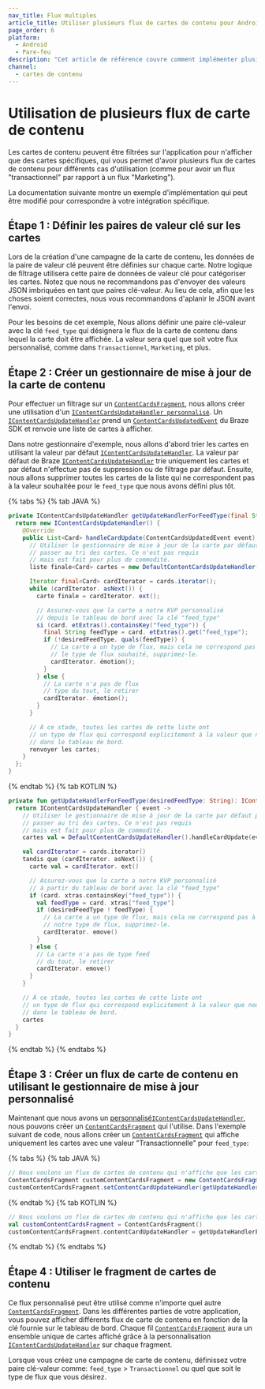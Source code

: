 ```yaml
---
nav_title: Flux multiples
article_title: Utiliser plusieurs flux de cartes de contenu pour Android/FireOS
page_order: 6
platform:
  - Android
  - Pare-feu
description: "Cet article de référence couvre comment implémenter plusieurs fils de cartes de contenu dans votre application Android."
channel:
  - cartes de contenu
---
```


# Utilisation de plusieurs flux de carte de contenu

Les cartes de contenu peuvent être filtrées sur l'application pour n'afficher que des cartes spécifiques, qui vous permet d'avoir plusieurs flux de cartes de contenu pour différents cas d'utilisation (comme pour avoir un flux "transactionnel" par rapport à un flux "Marketing").

La documentation suivante montre un exemple d'implémentation qui peut être modifié pour correspondre à votre intégration spécifique.

## Étape 1 : Définir les paires de valeur clé sur les cartes

Lors de la création d'une campagne de la carte de contenu, les données de la paire de valeur clé peuvent être définies sur chaque carte. Notre logique de filtrage utilisera cette paire de données de valeur clé pour catégoriser les cartes. Notez que nous ne recommandons pas d'envoyer des valeurs JSON imbriquées en tant que paires clé-valeur. Au lieu de cela, afin que les choses soient correctes, nous vous recommandons d'aplanir le JSON avant l'envoi.

Pour les besoins de cet exemple, Nous allons définir une paire clé-valeur avec la clé `feed_type` qui désignera le flux de la carte de contenu dans lequel la carte doit être affichée. La valeur sera quel que soit votre flux personnalisé, comme dans `Transactionnel`, `Marketing`, et plus.

## Étape 2 : Créer un gestionnaire de mise à jour de la carte de contenu

Pour effectuer un filtrage sur un [`ContentCardsFragment`][1], nous allons créer une utilisation d'un [`IContentCardsUpdateHandler personnalisé`][2]. Un [`IContentCardsUpdateHandler`][2] prend un [`ContentCardsUpdatedEvent`][3] du Braze SDK et renvoie une liste de cartes à afficher.

Dans notre gestionnaire d'exemple, nous allons d'abord trier les cartes en utilisant la valeur par défaut [`IContentCardsUpdateHandler`][2]. La valeur par défaut de Braze [`IContentCardsUpdateHandler`][2] trie uniquement les cartes et par défaut n'effectue pas de suppression ou de filtrage par défaut. Ensuite, nous allons supprimer toutes les cartes de la liste qui ne correspondent pas à la valeur souhaitée pour le `feed_type` que nous avons défini plus tôt.

{% tabs %}
{% tab JAVA %}

```java
private IContentCardsUpdateHandler getUpdateHandlerForFeedType(final String desiredFeedType) {
  return new IContentCardsUpdateHandler() {
    @Override
    public List<Card> handleCardUpdate(ContentCardsUpdatedEvent event) {
      // Utiliser le gestionnaire de mise à jour de la carte par défaut pour un premier
      // passer au tri des cartes. Ce n'est pas requis
      // mais est fait pour plus de commodité.
      liste finale<Card> cartes = new DefaultContentCardsUpdateHandler(). andleCardUpdate(event);

      Iterator final<Card> cardIterator = cards.iterator();
      while (cardIterator. asNext()) {
        carte finale = cardIterator. ext();

        // Assurez-vous que la carte a notre KVP personnalisé
        // depuis le tableau de bord avec la clé "feed_type"
        si (card. etExtras().containsKey("feed_type")) {
          final String feedType = card. etExtras().get("feed_type");
          if (!desiredFeedType. quals(feedType)) {
            // La carte a un type de flux, mais cela ne correspond pas à
            // le type de flux souhaité, supprimez-le.
            cardIterator. émotion();
          }
        } else {
          // La carte n'a pas de flux
          // type du tout, le retirer
          cardIterator. émotion();
        }
      }

      // À ce stade, toutes les cartes de cette liste ont
      // un type de flux qui correspond explicitement à la valeur que nous mettons
      // dans le tableau de bord.
      renvoyer les cartes;
    }
  };
}
```
{% endtab %}
{% tab KOTLIN %}

```kotlin
private fun getUpdateHandlerForFeedType(desiredFeedType: String): IContentCardsUpdateHandler {
  return IContentCardsUpdateHandler { event ->
    // Utiliser le gestionnaire de mise à jour de la carte par défaut pour un premier
    // passer au tri des cartes. Ce n'est pas requis
    // mais est fait pour plus de commodité.
    cartes val = DefaultContentCardsUpdateHandler().handleCardUpdate(event)

    val cardIterator = cards.iterator()
    tandis que (cardIterator. asNext()) {
      carte val = cardIterator. ext()

      // Assurez-vous que la carte a notre KVP personnalisé
      // à partir du tableau de bord avec la clé "feed_type"
      if (card. xtras.containsKey("feed_type")) {
        val feedType = card. xtras["feed_type"]
        if (desiredFeedType ! feedType) {
          // La carte a un type de flux, mais cela ne correspond pas à
          // notre type de flux, supprimez-le.
          cardIterator. emove()
        }
      } else {
        // La carte n'a pas de type feed
        // du tout, le retirer
        cardIterator. emove()
      }
    }

    // À ce stade, toutes les cartes de cette liste ont
    // un type de flux qui correspond explicitement à la valeur que nous mettons
    // dans le tableau de bord.
    cartes
  }
}
```
{% endtab %}
{% endtabs %}

## Étape 3 : Créer un flux de carte de contenu en utilisant le gestionnaire de mise à jour personnalisé

Maintenant que nous avons un [personnalisé`IContentCardsUpdateHandler`][2], nous pouvons créer un [`ContentCardsFragment`][1] qui l'utilise. Dans l'exemple suivant de code, nous allons créer un [`ContentCardsFragment`][1] qui affiche uniquement les cartes avec une valeur "Transactionnelle" pour `feed_type`:

{% tabs %}
{% tab JAVA %}

```java
// Nous voulons un flux de cartes de contenu qui n'affiche que les cartes "Transactional".
ContentCardsFragment customContentCardsFragment = new ContentCardsFragment();
customContentCardsFragment.setContentCardUpdateHandler(getUpdateHandlerForFeedType("Transactional"));
```
{% endtab %}
{% tab KOTLIN %}

```kotlin
// Nous voulons un flux de cartes de contenu qui n'affiche que les cartes "Transactional".
val customContentCardsFragment = ContentCardsFragment()
customContentCardsFragment.contentCardUpdateHandler = getUpdateHandlerForFeedType("Transactional")
```
{% endtab %}
{% endtabs %}

## Étape 4 : Utiliser le fragment de cartes de contenu

Ce flux personnalisé peut être utilisé comme n'importe quel autre [`ContentCardsFragment`][1]. Dans les différentes parties de votre application, vous pouvez afficher différents flux de carte de contenu en fonction de la clé fournie sur le tableau de bord. Chaque fil [`ContentCardsFragment`][1] aura un ensemble unique de cartes affiché grâce à la personnalisation [`IContentCardsUpdateHandler`][2] sur chaque fragment.

Lorsque vous créez une campagne de carte de contenu, définissez votre paire clé-valeur comme: `feed_type` > `Transactionnel` ou quel que soit le type de flux que vous désirez.

[1]: https://appboy.github.io/appboy-android-sdk/javadocs/com/braze/ui/contentcards/ContentCardsFragment.html
[2]: https://appboy.github.io/appboy-android-sdk/javadocs/com/braze/ui/contentcards/handlers/IContentCardsUpdateHandler.html
[2]: https://appboy.github.io/appboy-android-sdk/javadocs/com/braze/ui/contentcards/handlers/IContentCardsUpdateHandler.html
[2]: https://appboy.github.io/appboy-android-sdk/javadocs/com/braze/ui/contentcards/handlers/IContentCardsUpdateHandler.html
[3]: https://appboy.github.io/appboy-android-sdk/javadocs/com/braze/events/ContentCardsUpdatedEvent.html
